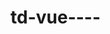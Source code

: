 <!--
 * @Author: your name
 * @Date: 2020-12-28 22:32:54
 * @LastEditTime: 2020-12-28 23:28:39
 * @LastEditors: your name
 * @Description: In User Settings Edit
 * @FilePath: /td-review/td-vue/README.md
-->
# td-vue----
